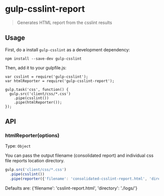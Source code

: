 gulp-csslint-report
===================

> Generates HTML report from the csslint results

## Usage

First, do a install `gulp-csslint` as a development dependency:

```
npm install --save-dev gulp-csslint
```

Then, add it to your gulpfile.js:

```
var csslint = require('gulp-csslint');
var htmlReporter = require('gulp-csslint-report');

gulp.task('css', function() {
  gulp.src('client/css/*.css')
    .pipe(csslint())
    .pipe(htmlReporter());
});
```

## API

### htmlReporter(options)

Type: `Object`

You can pass the output filename (consolidated report) and individual css file reports location directory.

```javascript
gulp.src('client/css/*.css')
  .pipe(csslint())
  .pipe(reporter({'filename': 'consolidated-csslint-report.html', 'directory': './csslint-reports/'}));
```

Defaults are: {'filename': 'csslint-report.html', 'directory': './logs/'}
